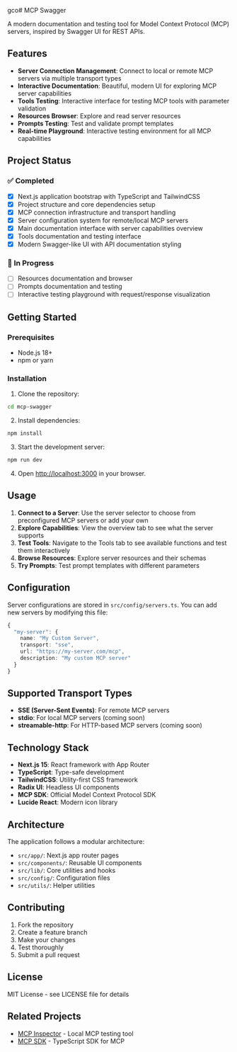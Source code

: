 gco# MCP Swagger

A modern documentation and testing tool for Model Context Protocol (MCP) servers, inspired by Swagger UI for REST APIs.

## Features

- **Server Connection Management**: Connect to local or remote MCP servers via multiple transport types
- **Interactive Documentation**: Beautiful, modern UI for exploring MCP server capabilities
- **Tools Testing**: Interactive interface for testing MCP tools with parameter validation
- **Resources Browser**: Explore and read server resources
- **Prompts Testing**: Test and validate prompt templates
- **Real-time Playground**: Interactive testing environment for all MCP capabilities

## Project Status

### ✅ Completed

- [x] Next.js application bootstrap with TypeScript and TailwindCSS
- [x] Project structure and core dependencies setup
- [x] MCP connection infrastructure and transport handling
- [x] Server configuration system for remote/local MCP servers
- [x] Main documentation interface with server capabilities overview
- [x] Tools documentation and testing interface
- [x] Modern Swagger-like UI with API documentation styling

### 🚧 In Progress

- [ ] Resources documentation and browser
- [ ] Prompts documentation and testing
- [ ] Interactive testing playground with request/response visualization

## Getting Started

### Prerequisites

- Node.js 18+
- npm or yarn

### Installation

1. Clone the repository:

```bash
cd mcp-swagger
```

2. Install dependencies:

```bash
npm install
```

3. Start the development server:

```bash
npm run dev
```

4. Open [http://localhost:3000](http://localhost:3000) in your browser.

## Usage

1. **Connect to a Server**: Use the server selector to choose from preconfigured MCP servers or add your own
2. **Explore Capabilities**: View the overview tab to see what the server supports
3. **Test Tools**: Navigate to the Tools tab to see available functions and test them interactively
4. **Browse Resources**: Explore server resources and their schemas
5. **Try Prompts**: Test prompt templates with different parameters

## Configuration

Server configurations are stored in `src/config/servers.ts`. You can add new servers by modifying this file:

```typescript
{
  "my-server": {
    name: "My Custom Server",
    transport: "sse",
    url: "https://my-server.com/mcp",
    description: "My custom MCP server"
  }
}
```

## Supported Transport Types

- **SSE (Server-Sent Events)**: For remote MCP servers
- **stdio**: For local MCP servers (coming soon)
- **streamable-http**: For HTTP-based MCP servers (coming soon)

## Technology Stack

- **Next.js 15**: React framework with App Router
- **TypeScript**: Type-safe development
- **TailwindCSS**: Utility-first CSS framework
- **Radix UI**: Headless UI components
- **MCP SDK**: Official Model Context Protocol SDK
- **Lucide React**: Modern icon library

## Architecture

The application follows a modular architecture:

- `src/app/`: Next.js app router pages
- `src/components/`: Reusable UI components
- `src/lib/`: Core utilities and hooks
- `src/config/`: Configuration files
- `src/utils/`: Helper utilities

## Contributing

1. Fork the repository
2. Create a feature branch
3. Make your changes
4. Test thoroughly
5. Submit a pull request

## License

MIT License - see LICENSE file for details

## Related Projects

- [MCP Inspector](https://github.com/modelcontextprotocol/inspector) - Local MCP testing tool
- [MCP SDK](https://github.com/modelcontextprotocol/typescript-sdk) - TypeScript SDK for MCP
